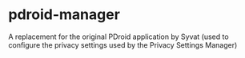 pdroid-manager
==============

A replacement for the original PDroid application by Syvat (used to configure the privacy settings used by the Privacy Settings Manager) 